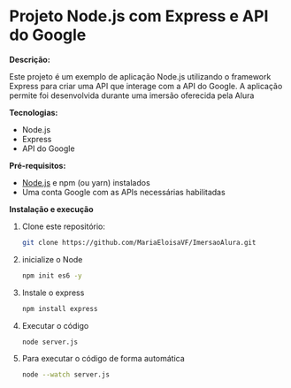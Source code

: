 # Projeto Node.js com Express e API do Google

**Descrição:**

Este projeto é um exemplo de aplicação Node.js utilizando o framework Express para criar uma API que interage com a API do Google. A aplicação permite foi desenvolvida durante uma imersão oferecida pela Alura

**Tecnologias:**

* Node.js
* Express
* API do Google

**Pré-requisitos:**

* [Node.js](https://nodejs.org) e npm (ou yarn) instalados
* Uma conta Google com as APIs necessárias habilitadas

**Instalação e execução**

1. Clone este repositório:
   ```bash
   git clone https://github.com/MariaEloisaVF/ImersaoAlura.git
2. inicialize o Node
   ```bash
   npm init es6 -y
3. Instale o express
   ```bash
   npm install express
4. Executar o código
   ```bash
   node server.js
5. Para executar o código de forma automática
   ```bash
   node --watch server.js
